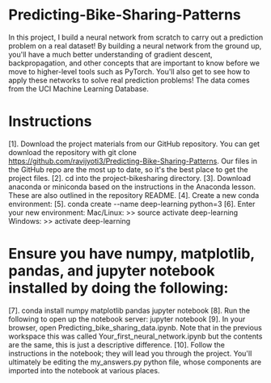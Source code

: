 # Predicting-Bike-Sharing-Patterns
In this project, I build a neural network from scratch to carry out a prediction problem on a real dataset! By building a neural network from the ground up, you'll have a much better understanding of gradient descent, backpropagation, and other concepts that are important to know before we move to higher-level tools such as PyTorch. You'll also get to see how to apply these networks to solve real prediction problems!  The data comes from the UCI Machine Learning Database.

# Instructions
[1]. Download the project materials from our GitHub repository. You can get download the repository with git clone https://github.com/ravijyoti3/Predicting-Bike-Sharing-Patterns. Our files in the GitHub repo are the most up to date, so it's the best place to get the project files.
[2]. cd into the project-bikesharing directory.
[3]. Download anaconda or miniconda based on the instructions in the Anaconda lesson. These are also outlined in the repository README.
[4]. Create a new conda environment:
[5]. conda create --name deep-learning python=3
[6]. Enter your new environment:
      Mac/Linux: >> source activate deep-learning
      Windows: >> activate deep-learning
# Ensure you have numpy, matplotlib, pandas, and jupyter notebook installed by doing the following:
[7]. conda install numpy matplotlib pandas jupyter notebook
[8]. Run the following to open up the notebook server:
    jupyter notebook
[9]. In your browser, open Predicting_bike_sharing_data.ipynb. Note that in the previous workspace this was called Your_first_neural_network.ipynb but the contents are the same, this is just a descriptive difference.
[10]. Follow the instructions in the notebook; they will lead you through the project. You'll ultimately be editing the my_answers.py python file, whose components are imported into the notebook at various places.
